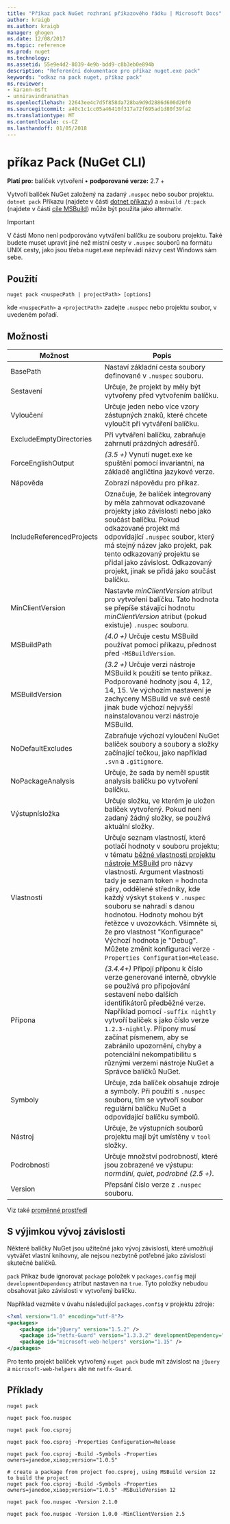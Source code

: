 ```yaml
---
title: "Příkaz pack NuGet rozhraní příkazového řádku | Microsoft Docs"
author: kraigb
ms.author: kraigb
manager: ghogen
ms.date: 12/08/2017
ms.topic: reference
ms.prod: nuget
ms.technology: 
ms.assetid: 55e9e4d2-8039-4e9b-bdd9-c8b3eb0e894b
description: "Referenční dokumentace pro příkaz nuget.exe pack"
keywords: "odkaz na pack nuget, příkaz pack"
ms.reviewer:
- karann-msft
- unniravindranathan
ms.openlocfilehash: 22643ee4c7d5f858da728ba9d9d2886d600d20f0
ms.sourcegitcommit: a40c1c1cc05a46410f317a72f695ad1d80f39fa2
ms.translationtype: MT
ms.contentlocale: cs-CZ
ms.lasthandoff: 01/05/2018
---
```

# <a name="pack-command-nuget-cli"></a>příkaz Pack (NuGet CLI)

**Platí pro:** balíček vytvoření &bullet; **podporované verze:** 2.7 +

Vytvoří balíček NuGet založený na zadaný `.nuspec` nebo soubor projektu. `dotnet pack` Příkazu (najdete v části [dotnet příkazy](dotnet-Commands.md)) a `msbuild /t:pack` (najdete v části [cíle MSBuild](../schema/msbuild-targets.md)) může být použita jako alternativ.

> [!Important]
> V části Mono není podporováno vytváření balíčku ze souboru projektu. Také budete muset upravit jiné než místní cesty v `.nuspec` souborů na formátu UNIX cesty, jako jsou třeba nuget.exe nepřevádí názvy cest Windows sám sebe.

## <a name="usage"></a>Použití

```
nuget pack <nuspecPath | projectPath> [options]
```

kde `<nuspecPath>` a `<projectPath>` zadejte `.nuspec` nebo projektu soubor, v uvedeném pořadí.

## <a name="options"></a>Možnosti

| Možnost | Popis |
| --- | --- |
| BasePath | Nastaví základní cesta soubory definované v `.nuspec` souboru. |
| Sestavení | Určuje, že projekt by měly být vytvořeny před vytvořením balíčku. |
| Vyloučení | Určuje jeden nebo více vzory zástupných znaků, které chcete vyloučit při vytváření balíčku. |
| ExcludeEmptyDirectories | Při vytváření balíčku, zabraňuje zahrnutí prázdných adresářů. |
| ForceEnglishOutput | *(3.5 +)*  Vynutí nuget.exe ke spuštění pomocí invariantní, na základě angličtina jazykové verze. |
| Nápověda | Zobrazí nápovědu pro příkaz. |
| IncludeReferencedProjects | Označuje, že balíček integrovaný by měla zahrnovat odkazované projekty jako závislosti nebo jako součást balíčku. Pokud odkazované projekt má odpovídající `.nuspec` soubor, který má stejný název jako projekt, pak tento odkazovaný projektu se přidal jako závislost. Odkazovaný projekt, jinak se přidá jako součást balíčku. |
| MinClientVersion | Nastavte *minClientVersion* atribut pro vytvoření balíčku. Tato hodnota se přepíše stávající hodnotu *minClientVersion* atribut (pokud existuje) `.nuspec` souboru. |
| MSBuildPath | *(4.0 +)*  Určuje cestu MSBuild používat pomocí příkazu, přednost před `-MSBuildVersion`. |
| MSBuildVersion | *(3.2 +)*  Určuje verzi nástroje MSBuild k použití se tento příkaz. Podporované hodnoty jsou 4, 12, 14, 15. Ve výchozím nastavení je zachyceny MSBuild ve své cestě jinak bude výchozí nejvyšší nainstalovanou verzi nástroje MSBuild. |
| NoDefaultExcludes | Zabraňuje výchozí vyloučení NuGet balíček soubory a soubory a složky začínající tečkou, jako například `.svn` a `.gitignore`. |
| NoPackageAnalysis | Určuje, že sada by neměl spustit analysis balíčku po vytvoření balíčku. |
| Výstupnísložka | Určuje složku, ve kterém je uložen balíček vytvořený. Pokud není zadaný žádný složky, se používá aktuální složky. |
| Vlastnosti | Určuje seznam vlastností, které potlačí hodnoty v souboru projektu; v tématu [běžné vlastnosti projektu nástroje MSBuild](/visualstudio/msbuild/common-msbuild-project-properties) pro názvy vlastností. Argument vlastnosti tady je seznam token = hodnota páry, oddělené středníky, kde každý výskyt `$token$` v `.nuspec` souboru se nahradí s danou hodnotou. Hodnoty mohou být řetězce v uvozovkách. Všimněte si, že pro vlastnost "Konfigurace" Výchozí hodnota je "Debug". Můžete změnit konfiguraci verze `-Properties Configuration=Release`. |
| Přípona | *(3.4.4+)*  Připojí příponu k číslo verze generované interně, obvykle se používá pro připojování sestavení nebo dalších identifikátorů předběžné verze. Například pomocí `-suffix nightly` vytvoří balíček s jako číslo verze `1.2.3-nightly`. Přípony musí začínat písmenem, aby se zabránilo upozornění, chyby a potenciální nekompatibilitu s různými verzemi nástroje NuGet a Správce balíčků NuGet. |
| Symboly | Určuje, zda balíček obsahuje zdroje a symboly. Při použití s `.nuspec` souboru, tím se vytvoří soubor regulární balíčku NuGet a odpovídající balíčku symbolů. |
| Nástroj | Určuje, že výstupních souborů projektu mají být umístěny v `tool` složky. |
| Podrobnosti | Určuje množství podrobností, které jsou zobrazené ve výstupu: *normální*, *quiet*, *podrobné (2.5 +)*. |
| Version | Přepsání číslo verze z `.nuspec` souboru. |

Viz také [proměnné prostředí](cli-ref-environment-variables.md)

## <a name="excluding-development-dependencies"></a>S výjimkou vývoj závislosti

Některé balíčky NuGet jsou užitečné jako vývoj závislosti, které umožňují vytvářet vlastní knihovny, ale nejsou nezbytně potřebné jako závislosti skutečné balíčků.

`pack` Příkaz bude ignorovat `package` položek v `packages.config` mají `developmentDependency` atribut nastaven na `true`. Tyto položky nebudou obsahovat jako závislosti v vytvořený balíčku.

Například vezměte v úvahu následující `packages.config` v projektu zdroje:

```xml
<?xml version="1.0" encoding="utf-8"?>
<packages>
    <package id="jQuery" version="1.5.2" />
    <package id="netfx-Guard" version="1.3.3.2" developmentDependency="true" />
    <package id="microsoft-web-helpers" version="1.15" />
</packages>
```

Pro tento projekt balíček vytvořený `nuget pack` bude mít závislost na `jQuery` a `microsoft-web-helpers` ale ne `netfx-Guard`.

## <a name="examples"></a>Příklady

```
nuget pack

nuget pack foo.nuspec

nuget pack foo.csproj

nuget pack foo.csproj -Properties Configuration=Release

nuget pack foo.csproj -Build -Symbols -Properties owners=janedoe,xiaop;version="1.0.5"

# create a package from project foo.csproj, using MSBuild version 12 to build the project
nuget pack foo.csproj -Build -Symbols -Properties owners=janedoe,xiaop;version="1.0.5" -MSBuildVersion 12

nuget pack foo.nuspec -Version 2.1.0

nuget pack foo.nuspec -Version 1.0.0 -MinClientVersion 2.5
```

